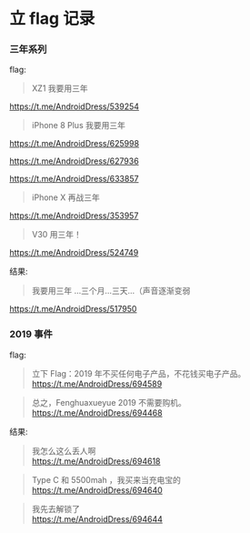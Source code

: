 # 立 flag 记录



### 三年系列

flag:
> XZ1 我要用三年

https://t.me/AndroidDress/539254

> iPhone 8 Plus 我要用三年

https://t.me/AndroidDress/625998

https://t.me/AndroidDress/627936

https://t.me/AndroidDress/633857

> iPhone X 再战三年

https://t.me/AndroidDress/353957

> V30 用三年！

https://t.me/AndroidDress/524749

结果:
> 我要用三年 …三个月…三天…（声音逐渐变弱

https://t.me/AndroidDress/517950

### 2019 事件

 flag:
 > 立下 Flag：2019 年不买任何电子产品，不花钱买电子产品。   
 https://t.me/AndroidDress/694589  
 
 > 总之，Fenghuaxueyue 2019 不需要购机。  
 https://t.me/AndroidDress/694468  

 结果:
 > 我怎么这么丢人啊  
 https://t.me/AndroidDress/694618  
 
 > Type C 和 5500mah ，我买来当充电宝的   
 https://t.me/AndroidDress/694640
 
 > 我先去解锁了  
 https://t.me/AndroidDress/694644










